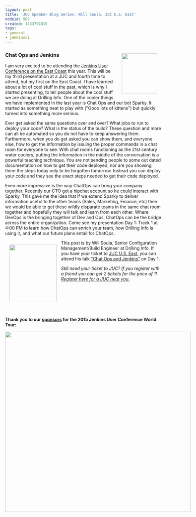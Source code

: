 ```yaml
---
layout: post
title: 'JUC Speaker Blog Series: Will Soula, JUC U.S. East'
nodeid: 562
created: 1433791819
tags:
- general
- jenkinsci
---
```

<div style="float:right; margin:1em">
<img src="https://jenkins-ci.org/sites/default/files/images/Jenkins_Butler_0.png" width=114 height=128>
</div>

<p><h3>Chat Ops and Jenkins</h3></p>

<p>I am very excited to be attending the <a href="http://www.cloudbees.com/jenkins/juc-2015/us-east">Jenkins User Conference on the East Coast</a> this year. This will be my third presentation at a JUC and fourth time to attend, but my first on the East Coast. I have learned about a lot of cool stuff in the past, which is why I started presenting, to tell people about the cool stuff we are doing at Drilling Info. One of the cooler things we have implemented in the last year is Chat Ops and our bot Sparky. It started as something neat to play with ("Oooo lots of kittens") but quickly turned into something more serious.</p>

<p>Ever get asked the same questions over and over? What jobs to run to deploy your code? What is the status of the build? These question and more can all be automated so you do not have to keep answering them. Furthermore, when you do get asked you can show them, and everyone else, how to get the information by issuing the proper commands in a chat room for everyone to see. With chat rooms functioning as the 21st century water coolers, putting the information in the middle of the conversation is a powerful teaching technique. You are not sending people to some out dated documentation on how to get their code deployed, nor are you showing them the steps today only to be forgotten tomorrow. Instead you can deploy your code and they see the exact steps needed to get their code deployed.</p>

<p>Even more impressive is the way ChatOps can bring your company together. Recently our CTO got a hipchat account so he could interact with Sparky. This gave me the idea that if we extend Sparky to deliver information useful to the other teams (Sales, Marketing, Finance, etc) then we would be able to get these wildly disparate teams in the same chat room together and hopefully they will talk and learn from each other. Where DevOps is the bringing together of Dev and Ops, ChatOps can be the bridge across the entire organization. Come see my presentation Day 1: Track 1 at 4:00 PM to learn how ChatOps can enrich your team, how Drilling Info is using it, and what our future plans entail for ChatOps.</p>

<div style="float:left; margin:1em">
<img src="http://jenkins-ci.org/sites/default/files/images/01-01-1600-soula_0.jpg" width=152 height=182>
</div>

<p>This post is by Will Soula,  Senior Configuration Management/Build Engineer at Drilling Info. If you have your ticket to <a href="http://www.cloudbees.com/jenkins/juc-2015/us-east">JUC U.S. East</a>, you can attend his talk <a href="http://www.cloudbees.com/jenkins/juc-2015/abstracts/us-east/01-01-1600-soula">"Chat Ops and Jenkins"</a> on Day 1.</p>

<p><i>Still need your ticket to JUC? If you register with a friend you can get 2 tickets for the price of 1! <a href="http://www.cloudbees.com/jenkins/juc-2015/">Register here for a JUC near you.</a></i></p>
<br><br><br><br><br>
<p><b>Thank you to our <a href="http://www.cloudbees.com/jenkins/juc-2015/sponsors">sponsors</a> for the 2015 Jenkins User Conference World Tour:</p></b>

<div style="float:left; margin:0em">
<img src="http://jenkins-ci.org/sites/default/files/images/sponsors-06032015-02_0.png" width=598 height=579>
</div>

